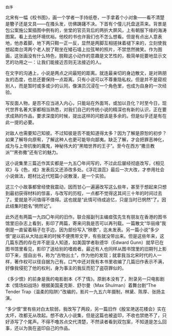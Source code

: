     自序 

   北宋有一幅《校书图》，画一个学者一手持纸卷，一手拿着个小对象——看不清楚是簪子还是文具——在搔头发，彷佛踌躇不决。下首有个僮儿托盘送茶来。背景是包公案施公案插图中例有的，坐堂的官员背后的两折大屏风，上有朝服下缘的海涛图案。看上去他环境优裕。他校的书也许我们也不怎么想看。但是有点出人意表地，他赤着脚，地下两只鞋一正一反，显然是两脚互相搓抹着褪下来的，立刻使我想起南台湾两个老人脱了鞋坐在矮石墙上拉弦琴的照片，不禁悠然微笑。作为图画，这张画没有什么特色，脱鞋这小动作的意趣是文艺性的，极简单扼要地显示文艺的功用之一：让我们能接近否则无法接近的人。

   在文字的沟通上，小说是两点之间最短的距离。就连最亲切的身边散文，是对熟朋友的态度，也总还要保持一点距离。只有小说可以不尊重隐私权。但是并不是窥视别人，而是暂时或多或少的认同，像演员沉浸在一个角色里，也成为自身的一次经验。

   写反面人物，是否不应当进入内心，只能站在外面骂，或加以丑化？时至今日，现代世界名著大家都相当熟悉，对我们自己的传统小说的精深也有新的认识，正在要求成熟的作品，要求深度的时候，提出这样的问题该是多余的。但是似乎还是有在此一提的必要。

   对敌人也需要知己知彼。不过知彼是否不能知道得太多？因为了解是原恕的初步？如果了解导向原宥，了解这种人也更可能导向鄙夷。缺乏了解，才会把罪恶神化，成为与上帝抗衡的魔鬼，神秘伟大的“黑暗世界的王子”。至今在西方“撒旦教派”“黑弥撒”还有它的魅力。

   这小说集里三篇近作其实都是一九五〇年间写的，不过此后屡经彻底改写，《相见欢》与《色，戒》发表后又还添改多处。《浮花浪蕊》最后一次大改，才参用社会小说做法，题材比近代短篇小说散漫，是一个实验。

   这三个小故事都曾经使我震动，因而甘心一遍遍改写这么些年，甚至于想起来只想到最初获得材料的惊喜，与改写的历程，一点都不觉得这其间三十年的时间过去了。爱就是不问值得不值得。这也就是“此情可待成追忆，只是当时已惘然”了。因此结集时题名“惘然记”。

   此外还有两篇一九四〇年间的旧作。联合报副刊主编痖弦先生有朋友在香港的图书馆里旧杂志上看到，影印了两篇，寄来问我是否可以再刊载。一篇散文“华丽缘”我倒是一直留着稿子在手边，因为部份写入“秧歌”，迄未发表。另一篇小说“多少恨”是以前从大陆出来的时候不便携带文字，有些就没带出来。但是这些年来，这几篇东西的存在并不是没人知道，如美国学者耿德华（Edward Gunn）就早已在图书馆里看见，影印了送给别的嗜痂者。最近有人也同样从图书馆里的旧期刊上影印下来，擅自出书，称为“古物出土”，作为他的发现；就拿我当北宋时代的人一样，著作权可以径自据为己有。口气中还对我有本书里收编了几篇旧作表示不满，好像我侵犯了他的权利，身为事主的我反而犯了盗窃罪似的。

   《多少恨》的前身是我的电影剧本《不了情》。原剧本没有了，附录另一只电影剧本《情场如战场》根据美国麦克斯．舒尔曼（Max Shulman）着舞台剧“The Tender Trap（温柔的陷阱）”改编的，影片一九五六年摄制，林黛、陈厚、张扬主演。

   “多少恨”里有些对白太软弱，我改写了两段，另一篇旧作《殷宝滟送花楼会》实在太坏，改都无从改起。想不收入小说集，但是这篇也被盗印，不收也禁绝不了，只好添写了个尾声。不得不噜苏点交代清楚，不然读者看到双包案，不知道是怎么回事，还以为我在盗印自己的作品。

